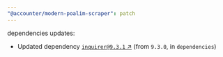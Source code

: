 ```yaml
---
"@accounter/modern-poalim-scraper": patch
---
```

dependencies updates:
  - Updated dependency [`inquirer@9.3.1` ↗︎](https://www.npmjs.com/package/inquirer/v/9.3.1) (from `9.3.0`, in `dependencies`)
